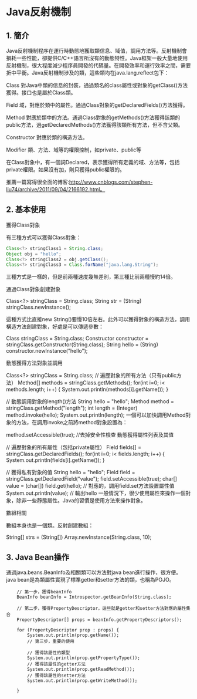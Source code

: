 # Java反射機制

## 1. 簡介

Java反射機制程序在運行時動態地獲取類信息、域值，調用方法等。反射機制會損耗一些性能，卻提供C/C++語言所沒有的動態特性。Java框架一般大量地使用反射機制，很大程度減少程序員開發的代碼量。在開發效率和運行效率之間，需要折中平衡。Java反射機制涉及的類，這些類均在java.lang.reflect包下：

Class 對Java中類的信息的封裝，通過類名的class屬性或對象的getClass()方法獲得。接口也是屬於Class類。

Field 域，對應於類中的屬性。通過Class對象的getDeclaredFields()方法獲得。

Method 對應於類中的方法。通過Class對象的getMethods()方法獲得該類的public方法，過getDeclaredMethods()方法獲得該類所有方法，但不含父類。

Constructor 對應於類的構造方法。

Modifier 類、方法、域等的權限控制，如private、public等

在Class對象中，有一個詞Declared，表示獲得所有定義的域、方法等，包括private權限。如果沒有加，則只獲得public權限的。

推薦一篇寫得很全面的博客:http://www.cnblogs.com/stephen-liu74/archive/2011/09/04/2166192.html。

## 2. 基本使用

獲得Class對象

有三種方式可以獲得Class對象：

```java
Class<?> stringClass1 = String.class;
Object obj = "hello";
Class<?> stringClass2 = obj.getClass();
Class<?> stringClass3 = Class.forName("java.lang.String");
```

三種方式是一樣的，但是前兩種速度幾無差別，第三種比前兩種慢約14倍。

通過Class對象創建對象

Class<?> stringClass = String.class;
String str = (String) stringClass.newInstance();

這種方式比直接new String()要慢10倍左右。此外可以獲得對象的構造方法，調用構造方法創建對象，好處是可以傳遞參數：

Class<?> stringClass = String.class;
Constructor<?> constructor = stringClass.getConstructor(String.class);
String hello = (String) constructor.newInstance("hello");

動態獲得方法對象並調用

Class<?> stringClass = String.class;
// 遍歷對象的所有方法（只有public方法）
Method[] methods = stringClass.getMethods();
for(int i=0; i< methods.length; i++) {
	System.out.println(methods[i].getName());
}

// 動態調用對象的length()方法
String hello = "hello";
Method method = stringClass.getMethod("length");
int length = (Integer) method.invoke(hello);
System.out.println(length);
一個可以加快調用Method對象的方法，在調用invoke之前將method對象設置為：

method.setAccessible(true); //去掉安全性檢查
動態獲得屬性列表及其值

// 遍歷對象的所有屬性（包括private屬性）
Field fields[] = stringClass.getDeclaredFields();
for(int i=0; i< fields.length; i++) {
	System.out.println(fields[i].getName());
}
 
// 獲得私有對象的值
String hello = "hello";
Field field = stringClass.getDeclaredField("value");
field.setAccessible(true);
char[] value = (char[]) field.get(hello);
// 對應的，調用field.set方法設置屬性值
System.out.println(value); // 輸出hello
一般情況下，很少使用屬性來操作一個對象，除非一些靜態屬性。Java的習慣是使用方法來操作對象。

數組相關

數組本身也是一個類。反射創建數組：

String[] strs = (String[]) Array.newInstance(String.class, 10);

## 3. Java Bean操作

通過java.beans.BeanInfo及相關類可以方法對java bean進行操作，很方便。java bean是為類屬性實現了標準getter和setter方法的類，也稱為POJO。

		// 第一步，獲得beanInfo
		BeanInfo beanInfo = Introspector.getBeanInfo(String.class);
 
		// 第二步，獲得PropertyDescriptor，這些就是getter和setter方法對應的屬性集合
		PropertyDescriptor[] props = beanInfo.getPropertyDescriptors();
 
		for (PropertyDescriptor prop : props) {
			System.out.println(prop.getName());
			// 第三步，重要的使用
 
			// 獲得該屬性的類型
			System.out.println(prop.getPropertyType());
			// 獲得該屬性的getter方法
			System.out.println(prop.getReadMethod());
			// 獲得該屬性的setter方法
			System.out.println(prop.getWriteMethod());			
 
		}